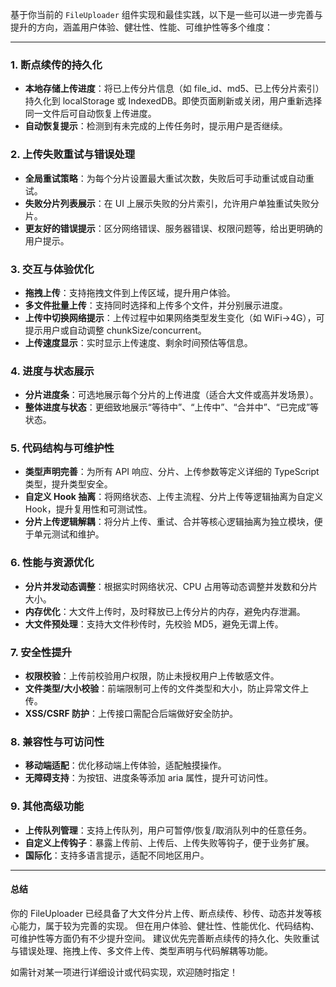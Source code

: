 基于你当前的 `FileUploader` 组件实现和最佳实践，以下是一些可以进一步完善与提升的方向，涵盖用户体验、健壮性、性能、可维护性等多个维度：

---

### 1. 断点续传的持久化

- **本地存储上传进度**：将已上传分片信息（如 file_id、md5、已上传分片索引）持久化到 localStorage 或 IndexedDB。即使页面刷新或关闭，用户重新选择同一文件后可自动恢复上传进度。
- **自动恢复提示**：检测到有未完成的上传任务时，提示用户是否继续。

### 2. 上传失败重试与错误处理

- **全局重试策略**：为每个分片设置最大重试次数，失败后可手动重试或自动重试。
- **失败分片列表展示**：在 UI 上展示失败的分片索引，允许用户单独重试失败分片。
- **更友好的错误提示**：区分网络错误、服务器错误、权限问题等，给出更明确的用户提示。

### 3. 交互与体验优化

- **拖拽上传**：支持拖拽文件到上传区域，提升用户体验。
- **多文件批量上传**：支持同时选择和上传多个文件，并分别展示进度。
- **上传中切换网络提示**：上传过程中如果网络类型发生变化（如 WiFi→4G），可提示用户或自动调整 chunkSize/concurrent。
- **上传速度显示**：实时显示上传速度、剩余时间预估等信息。

### 4. 进度与状态展示

- **分片进度条**：可选地展示每个分片的上传进度（适合大文件或高并发场景）。
- **整体进度与状态**：更细致地展示“等待中”、“上传中”、“合并中”、“已完成”等状态。

### 5. 代码结构与可维护性

- **类型声明完善**：为所有 API 响应、分片、上传参数等定义详细的 TypeScript 类型，提升类型安全。
- **自定义 Hook 抽离**：将网络状态、上传主流程、分片上传等逻辑抽离为自定义 Hook，提升复用性和可测试性。
- **分片上传逻辑解耦**：将分片上传、重试、合并等核心逻辑抽离为独立模块，便于单元测试和维护。

### 6. 性能与资源优化

- **分片并发动态调整**：根据实时网络状况、CPU 占用等动态调整并发数和分片大小。
- **内存优化**：大文件上传时，及时释放已上传分片的内存，避免内存泄漏。
- **大文件预处理**：支持大文件秒传时，先校验 MD5，避免无谓上传。

### 7. 安全性提升

- **权限校验**：上传前校验用户权限，防止未授权用户上传敏感文件。
- **文件类型/大小校验**：前端限制可上传的文件类型和大小，防止异常文件上传。
- **XSS/CSRF 防护**：上传接口需配合后端做好安全防护。

### 8. 兼容性与可访问性

- **移动端适配**：优化移动端上传体验，适配触摸操作。
- **无障碍支持**：为按钮、进度条等添加 aria 属性，提升可访问性。

### 9. 其他高级功能

- **上传队列管理**：支持上传队列，用户可暂停/恢复/取消队列中的任意任务。
- **自定义上传钩子**：暴露上传前、上传后、上传失败等钩子，便于业务扩展。
- **国际化**：支持多语言提示，适配不同地区用户。

---

#### 总结

你的 FileUploader 已经具备了大文件分片上传、断点续传、秒传、动态并发等核心能力，属于较为完善的实现。
但在用户体验、健壮性、性能优化、代码结构、可维护性等方面仍有不少提升空间。
建议优先完善断点续传的持久化、失败重试与错误处理、拖拽上传、多文件上传、类型声明与代码解耦等功能。

如需针对某一项进行详细设计或代码实现，欢迎随时指定！
